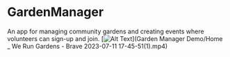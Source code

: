 # GardenManager
An app for managing community gardens and creating events where volunteers can sign-up and join.
[![Alt Text](path/to/thumbnail)](Garden Manager Demo/Home _ We Run Gardens - Brave 2023-07-11 17-45-51(1).mp4)
